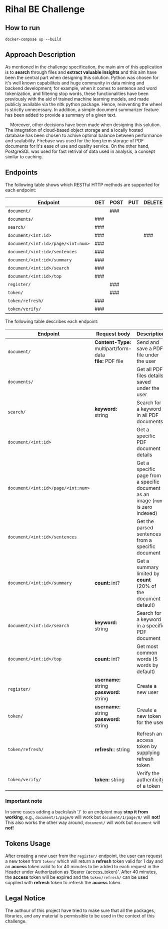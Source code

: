 # Rihal BE Challenge

## How to run

```shell
docker-compose up --build
```

## Approach Description

As mentioned in the challenge specification, the main aim of this application is to **search** through files and **extract valuable insights** and this aim have been the central part when designing this solution. Python was chosen for it's well known capabiliteis and huge community in data mining and backend development; for example, when it comes to sentence and word tokenization, and filtering stop words, these functionalities have been previously with the aid of trained machine learning models, and made publicly available via the nltk python package. Hence, reinventing the wheel is strictly unnecessary. In addition, a simple document summarizer feature has been added to provide a summary of a given text.

&nbsp;&nbsp;&nbsp;&nbsp;Moreover, other decisions have been made when designing this solution. The integration of cloud-based object storage and a locally hosted database has been chosen to achive optimal balance between performance and scalability. Firebase was used for the long term storage of PDF documents for it's ease of use and quality service. On the other hand, PostgreSQL was used for fast retrival of data used in analysis, a consept similar to caching.

## Endpoints

The following table shows which RESTful HTTP methods are supported for each endpoint:

| Endpoint | GET | POST | PUT | DELETE |
| --- | --- | --- | --- | --- |
| `document/` | | ### |
| `documents/` | ### |
| `search/` | ### |
| `document/<int:id>` | ### | | | ### |
| `document/<int:id>/page/<int:num>` | ### |
| `document/<int:id>/sentences` | ### |
| `document/<int:id>/summary` | ### |
| `document/<int:id>/search` | ### |
| `document/<int:id>/top` | ### |
| `register/` | | ### |
| `token/` | | ### |
| `token/refresh/` | ### |
| `token/verify/` | ### |

The following table describes each endpoint:

| Endpoint | Request body | Description |
| --- | --- | --- |
| `document/` | **Content-Type:** multipart/form-data <br/> **file:** PDF file | Send and save a PDF file under the user |
| `documents/` | | Get all PDF files details saved under the user |
| `search/` | **keyword:** string | Search for a keyword in all PDF documents |
| `document/<int:id>` | | Get a specific PDF document details |
| `document/<int:id>/page/<int:num>` | | Get a specific page from a specific document as an image (`num` is zero indexed)|
| `document/<int:id>/sentences` | | Get the parsed sentences from a specific document |
| `document/<int:id>/summary` | **count:** int? | Get a summary limited by **count** (20% of the document default) |
| `document/<int:id>/search` | **keyword:** string | Search for a keyword in a specific PDF document |
| `document/<int:id>/top` | **count:** int? | Get most common words (5 words by default) |
| `register/` | **username:** string <br/> **password:** string | Create a new user |
| `token/` | **username:** string <br/> **password:** string | Create a new token for the user |
| `token/refresh/` | **refresh:**: string  | Refresh an access token by supplying refresh token |
| `token/verify/` | **token:** string | Verify the authenticity of a token |

### Important note

In some cases adding a backslash '/' to an endpiont may **stop it from working**, e.g., `document/1/page/0` will work but `document/1/page/0/` will **not!** This also works the other way around, `document/` will work but `document` will **not!**

## Tokens Usage

After creating a new user from the `register/` endpoint, the user can request a new token from `token/` which will return a **refresh** token valid for 1 day and an **access** token valid to for 40 minutes to be added to each request in the Header under Authorization as 'Bearer {access_token}'. After 40 minutes, the **access** token will be expired and the `token/refresh/` can be used supplied with **refresh** token to refresh the **access** token.

## Legal Notice

The authour of this project have tried to make sure that all the packages, libraries, and any material is permissible to be used in the context of this challenge.
